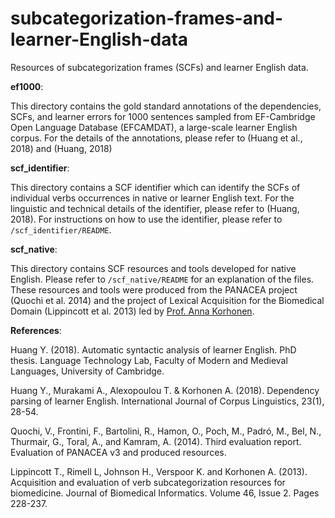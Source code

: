 # subcategorization-frames-and-learner-English-data
Resources of subcategorization frames (SCFs) and learner English data.

**ef1000**:

This directory contains the gold standard annotations of the dependencies, SCFs, and learner errors for 1000 sentences sampled from EF-Cambridge Open Language Database (EFCAMDAT), a large-scale learner English corpus. For the details of the annotations, please refer to (Huang et al., 2018) and (Huang, 2018)

**scf_identifier**:

This directory contains a SCF identifier which can identify the SCFs of individual verbs occurrences in native or learner English text. For the linguistic and technical details of the identifier, please refer to (Huang, 2018). For instructions on how to use the identifier, please refer to `/scf_identifier/README`.


**scf_native**:

This directory contains SCF resources and tools developed for native English. Please refer to `/scf_native/README` for an explanation of the files. These resources and tools were produced from the PANACEA project (Quochi et al. 2014) and the project of Lexical Acquisition for the Biomedical Domain (Lippincott et al. 2013) led by [Prof. Anna Korhonen](https://www.cl.cam.ac.uk/~alk23/).



**References**:

Huang Y. (2018). Automatic syntactic analysis of learner English. PhD thesis. Language Technology Lab, Faculty of Modern and Medieval Languages, University of Cambridge.

Huang Y., Murakami A., Alexopoulou T. & Korhonen A. (2018). Dependency parsing of learner English. International Journal of Corpus Linguistics, 23(1), 28-54.

Quochi, V., Frontini, F., Bartolini, R., Hamon, O., Poch, M., Padró, M., Bel, N., Thurmair, G., Toral, A., and Kamram, A. (2014). Third evaluation report. Evaluation of PANACEA v3 and produced resources.

Lippincott T., Rimell L, Johnson H., Verspoor K. and Korhonen A. (2013). Acquisition and evaluation of verb subcategorization resources for biomedicine. Journal of Biomedical Informatics. Volume 46, Issue 2. Pages 228-237.
